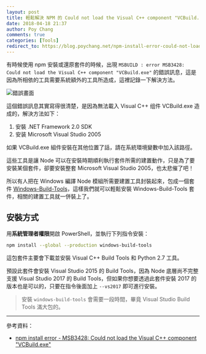 ```yaml
---
layout: post
title: 輕鬆解決 NPM 的 Could not load the Visual C++ component "VCBuild.exe" 錯誤訊息
date: 2018-04-18 21:37
author: Poy Chang
comments: true
categories: [Tools]
redirect_to: https://blog.poychang.net/npm-install-error-could-not-load-the-visual-c-component-vcbuild/
---
```

有時候使用 npm 安裝或還原套件的時候，出現 `MSBUILD : error MSB3428: Could not load the Visual C++ component "VCBuild.exe"` 的錯誤訊息，這是因為所相依的工具需要系統額外的工具所造成，這裡記錄一下解決方法。

![錯誤畫面](https://i.imgur.com/fuQQldb.png)

這個錯誤訊息其實寫得很清楚，是因為無法載入 Visual C++ 组件 VCBuild.exe 造成的，解決方法如下：

1. 安裝 .NET Framework 2.0 SDK
2. 安装 Microsoft Visual Studio 2005

如果 VCBuild.exe 組件安裝在其他位置了話，請在系統環境變數中加入該路徑。

這些工具是讓 Node 可以在安裝時期順利執行套件所需的建置動作，只是為了要安裝某個套件，卻要安裝整套 Microsoft Visual Studio 2005，也太悲催了吧！

所以有人把在 Windows 編譯 Node 模組所需要建置工具封裝起來，包成一個套件 [Windows-Build-Tools](https://www.npmjs.com/package/windows-build-tools)，這樣我們就可以輕鬆安裝 Windows-Build-Tools 套件，相關的建置工具就一併裝上了。

## 安裝方式

用**系統管理者權限**開啟 PowerShell，並執行下列指令安裝：

```bash
npm install --global --production windows-build-tools
```

這包套件主要會下載並安裝 Visual C++ Build Tools 和 Python 2.7 工具。

預設此套件會安裝 Visual Studio 2015 的 Build Tools，因為 Node 底層尚不完整支援 Visual Studio 2017 的 Build Tools，但如果你想要透過此套件安裝 2017 的版本也是可以的，只要在指令後面加上 `--vs2017` 即可進行安裝。

>安裝 `windows-build-tools` 會需要一段時間，畢竟 Visual Studio Build Tools 滿大包的。

----------

參考資料：

* [npm install error - MSB3428: Could not load the Visual C++ component "VCBuild.exe"](https://stackoverflow.com/questions/21658832/npm-install-error-msb3428-could-not-load-the-visual-c-component-vcbuild-ex)
